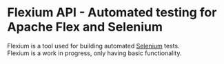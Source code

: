Flexium API - Automated testing for Apache Flex and Selenium
=======

Flexium is a tool used for building automated [Selenium](http://seleniumhq.org/) tests.<br/>
Flexium is a work in progress, only having basic functionality.

